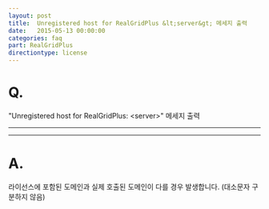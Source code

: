 ```yaml
---
layout: post
title:  Unregistered host for RealGridPlus &lt;server&gt; 메세지 출력
date:   2015-05-13 00:00:00
categories: faq
part: RealGridPlus
directiontype: license
---
```


# Q.

"Unregistered host for RealGridPlus: &lt;server&gt;" 메세지 출력

---
***

# A.

라이선스에 포함된 도메인과 실제 호출된 도메인이 다를 경우 발생합니다. (대소문자 구분하지 않음)

